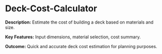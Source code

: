 # Deck-Cost-Calculator

**Description:** Estimate the cost of building a deck based on materials and size.

**Key Features:** Input dimensions, material selection, cost summary.

**Outcome:** Quick and accurate deck cost estimation for planning purposes.
